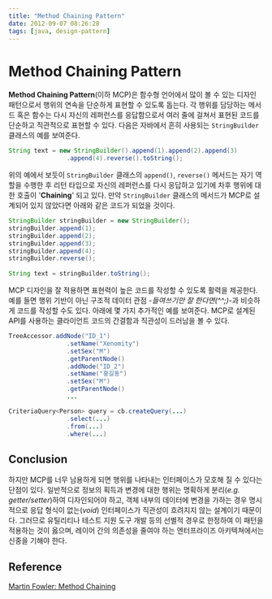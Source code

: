 ```yaml
---
title: "Method Chaining Pattern"
date: 2012-09-07 08:26:28
tags: [java, design-pattern]
---
```


# Method Chaining Pattern
**Method Chaining Pattern**(이하 MCP)은 함수형 언어에서 많이 볼 수 있는 디자인 패턴으로서 행위의 연속을 단순하게 표현할 수 있도록 돕는다. 각 행위를 담당하는 메서드 혹은 함수는 다시 자신의 레퍼런스를 응답함으로서 여러 줄에 걸쳐서 표현된 코드를 단순하고 직관적으로 표현할 수 있다. 다음은 자바에서 흔히 사용되는 `StringBuilder` 클래스의 예를 보여준다.

```java
String text = new StringBuilder().append(1).append(2).append(3)
				.append(4).reverse().toString();
```

위의 예에서 보듯이 `StringBuilder` 클래스의 `append()`, `reverse()` 메서드는 자기 역할을 수행한 후 리턴 타입으로 자신의 레퍼런스를 다시 응답하고 있기에 차후 행위에 대한 호출이 '**Chaining**' 되고 있다. 만약 `StringBuilder` 클래스의 메서드가 MCP로 설계되어 있지 않았다면 아래와 같은 코드가 되었을 것이다.

```java
StringBuilder stringBuilder = new StringBuilder();
stringBuilder.append(1);
stringBuilder.append(2);
stringBuilder.append(3);
stringBuilder.append(4);
stringBuilder.reverse();
		
String text = stringBuilder.toString();
```

MCP 디자인을 잘 적용하면 표현력이 높은 코드를 작성할 수 있도록 활력을 제공한다. 예를 들면 행위 기반이 아닌 구조적 데이터 관점 -*들여쓰기만 잘 한다면(^^;)*-과 비슷하게 코드를 작성할 수도 있다. 아래에 몇 가지 추가적인 예를 보여준다. MCP로 설계된 API를 사용하는 클라이언트 코드의 간결함과 직관성이 드러남을 볼 수 있다.

```java
TreeAccessor.addNode("ID_1")
				.setName("Xenomity")
				.setSex("M")
				.getParentNode()
				.addNode("ID_2")
				.setName("홍길동")
				.setSex("M")
				.getParentNode()
				...
```

```java
CriteriaQuery<Person> query = cb.createQuery(...)
				.select(...)
				.from(...)
				.where(...)
```

## Conclusion
하지만 MCP를 너무 남용하게 되면 행위를 나타내는 인터페이스가 모호해 질 수 있다는 단점이 있다. 일반적으로 정보의 획득과 변경에 대한 행위는 명확하게 분리(*e.g. getter/setter*)하여 디자인되어야 하고, 객체 내부의 데이터에 변경을 가하는 경우 명시적으로 응답 형식이 없는(*void*) 인터페이스가 직관성이 흐려지지 않는 설계이기 때문이다. 그러므로 유틸리티나 테스트 지원 도구 개발 등의 선별적 경우로 한정하여 이 패턴을 적용하는 것이 옳으며, 레이어 간의 의존성을 줄여야 하는 엔터프라이즈 아키텍쳐에서는 신중을 기해야 한다.

## Reference
[Martin Fowler: Method Chaining](http://martinfowler.com/dslCatalog/methodChaining.html)
